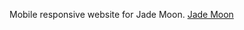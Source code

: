 Mobile responsive website for Jade Moon. <a href="http://www.jademoon.unstuffeddesign.com">Jade Moon</a>
